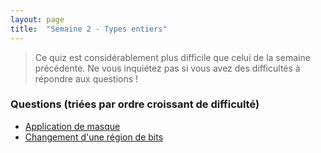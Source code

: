 ```yaml
---
layout: page
title:  "Semaine 2 - Types entiers"
---
```


> Ce quiz est considérablement plus difficile que celui de la semaine précédente. Ne vous inquiétez pas si vous avez des difficultés à répondre aux questions !

### Questions (triées par ordre croissant de difficulté)

* [Application de masque](application_masque.md)
* [Changement d'une région de bits](set_bit.md)